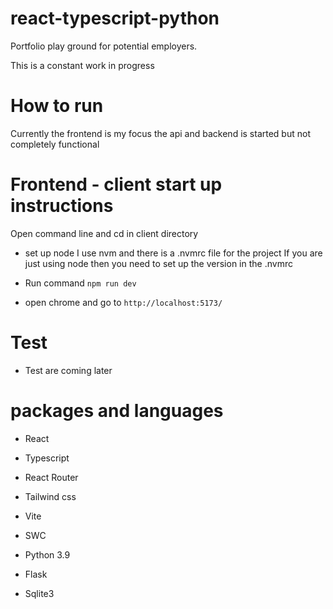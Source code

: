# react-typescript-python
Portfolio play ground for potential employers. 

This is a constant work in progress 

# How to run 

Currently the frontend is my focus the api and backend is started but not completely functional

# Frontend - client start up instructions

Open command line and cd in client directory

- set up node
I use nvm and there is a .nvmrc file for the project 
If you are just using node then you need to set up the version in the .nvmrc

- Run command `npm run dev`

- open chrome and go to  `http://localhost:5173/`

# Test

- Test are coming later

# packages and languages
- React
- Typescript
- React Router
- Tailwind css
- Vite
- SWC

- Python 3.9
- Flask

- Sqlite3


